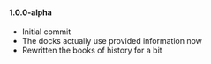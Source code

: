 #### 1.0.0-alpha
- Initial commit
- The docks actually use provided information now
- Rewritten the books of history for a bit
